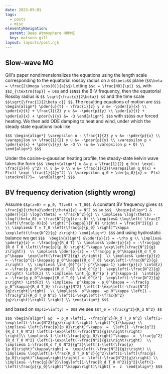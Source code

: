 ```yaml
---
date: 2023-09-01
tags:
  - posts
  - misc
eleventyNavigation:
  parent: Deep Atmosphere HOMME
  key: matsuno gill
layout: layouts/post.njk
---
```


## Slow-wave MG

Gill's paper nondimensionalizes the equations using the
length scale corresponding to the equatorial rossby radius on
a `$$\beta$$` plane (`$$\beta = \frac{2\Omega \cos(0)}{a}$$`) Letting `$$c = \frac{ND}{\pi} $$`, with `$$z_{\textrm{top}} = D$$` and `$$N$$` the B-V frequency,
then the equatorial Rossby radius is `$$ \sqrt{\frac{c}{2\beta}} $$` and the time scale `$$\sqrt{\frac{1}{2\beta c}} $$`. The resulting equations of motion are
`$$$
\begin{align*}
  \pder{u}{t} - \frac{1}{2} y v &= -\pder{p}{x} \\
  \pder{v}{t} + \frac{1}{2} y u &= -\pder{p}{y} \\
  \pder{p}{t} + \pder{u}{x} + \pder{v}{y} &= -Q
\end{align*}
$$$`
with `$$Q$$` our forced heating.
We then add ODE damping to heat and wind, under which the steady state equations look like

`$$$
\begin{align*}
  \varepsilon u - \frac{1}{2} y v &= -\pder{p}{x} \\
  \varepsilon v+ \frac{1}{2} y u &= -\pder{p}{y} \\
  \varepsilon p + \pder{u}{x} + \pder{v}{y} &= -Q \\
  (w &= \varepsilon p + Q) \\
\end{align*}
$$$`

Under the cosine-x-gaussian heating profile, the 
steady-state kelvin wave takes the form
`$$$
\begin{align*}
u &= p = \frac{1}{2} q_0(x) \exp(-\frac{1}{4} y^2) \\
v &= 0 \\
w &= \frac{1}{2}(\varepsilon q_0(x) + F(x)) \exp(-\frac{1}{4}y^2) \\
\varepsilon q_0 + \der{q_0}{x} = -F(x) \stackrel{?}= 
\end{align*}
$$$`


## BV frequency derivation (slightly wrong)
Assume `$$p(z=0) = p_0, T(z=0) = T_0$$`.
A constant BV frequency gives `$$ \frac{g}{\theta}\pder{\theta}{z} = N^2 $$` so
`$$$ 
\begin{align*}
  & \pder{}{z} \log(\theta) = \frac{N^2}{g} \\
  \implies& \log(\theta) - \log(\theta_0) = \frac{N^2}{g}(z-z_0) \\
  \implies& \log\left( \frac{T \left(\frac{p_0}{p} \right)^{\kappa}}{T_0} \right) = \frac{N^2}{g} z \\
  \implies& T = T_0 \left(\frac{p}{p_0} \right)^\kappa \exp\left(\frac{N^2}{g} z\right)
\end{align*}
$$$`
and using hydrostatic balance we get
`$$$ 
\begin{align*}
  &\pder{p}{z} = -\rho g \\
  \implies& \pder{p}{z} = -\frac{pg}{R_d T} \\
  \implies& \pder{p}{z} = -\frac{pg}{R_d T_0 \left(\frac{p}{p_0} \right)^\kappa \exp\left(\frac{N^2}{g} z\right)}  \\
  \implies& \pder{p}{z} = -\frac{pg p_0^\kappa}{R_d T_0 p^\kappa  \exp\left(\frac{N^2}{g} z\right)}  \\
  \implies& \pder{p}{z} = -\frac{p^{1-\kappa}g p_0^\kappa}{R_d T_0} \exp\left(-\frac{N^2}{g} z\right)  \\
  \implies& \int_{0}^{z'} p^{\kappa-1} \pder{p}{z} \intd{z} = -\frac{g p_0^\kappa}{R_d T_0} \int_0^{z'}  \exp\left(-\frac{N^2}{g} z\right) \intd{z} \\
  \implies& \int_{p_0}^{p'} p^{\kappa-1}  \intd{p} = -\frac{g p_0^\kappa}{R_d T_0} \int_0^{z'}  \exp\left(-\frac{N^2}{g} z\right) \intd{z} \\
  \implies&  p^\kappa - p_0^\kappa = -\frac{g p_0^\kappa}{R_d T_0} \frac{g}{N^2} \left(1-\exp\left(-\frac{N^2}{g}z\right)\right)  \\
  \implies&  p^\kappa  =p_0^\kappa \left[1 -\frac{g^2}{R_d T_0 N^2} \left(1-\exp\left(-\frac{N^2}{g}z\right)\right) \right] \\
\end{align*}
$$$`

and based on `$$p(z=\infty) = 0$$` we see `$$T_0 = \frac{g^2}{R_d N^2} $$`

`$$$
\begin{align*}
  &p  = p_0 \left[1 -\frac{g^2}{R_d T_0 N^2} \left(1-\exp\left(-\frac{N^2}{g}z\right)\right) \right]^{1/\kappa} \\
  \implies& \left(\frac{p}{p_0}\right)^\kappa  =  \left[1 -\frac{g^2}{R_d T_0 N^2} \left(1-\exp\left(-\frac{N^2}{g}z\right)\right) \right]\\
  \implies& 1-\left(\frac{p}{p_0}\right)^\kappa  =  \frac{g^2}{R_d T_0 N^2} \left(1-\exp\left(-\frac{N^2}{g}z\right)\right)  \\
  \implies& 1-\frac{R_d T_0 N^2}{g^2}\left[1-\left(\frac{p}{p_0}\right)^\kappa\right] =  \exp\left(-\frac{N^2}{g}z\right) \\
  \implies& \log\left[1-\frac{R_d T_0 N^2}{g^2}\left(1-\left(\frac{p}{p_0}\right)^\kappa\right)\right] =  \left(-\frac{N^2}{g}z\right) \\
  \implies& -\frac{g}{N^2}\log\left[1-\frac{R_d T_0 N^2}{g^2}\left(1-\left(\frac{p}{p_0}\right)^\kappa\right)\right] =  z 
\end{align*}
$$$`


